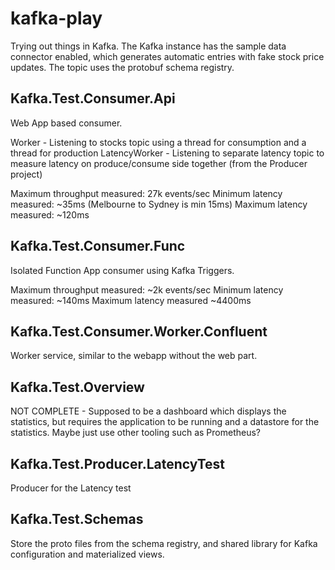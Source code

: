 # kafka-play

Trying out things in Kafka. The Kafka instance has the sample data connector enabled, which generates automatic entries with fake stock price updates. The topic uses the protobuf schema registry.

## Kafka.Test.Consumer.Api
Web App based consumer.

Worker - Listening to stocks topic using a thread for consumption and a thread for production
LatencyWorker - Listening to separate latency topic to measure latency on produce/consume side together (from the Producer project)

Maximum throughput measured: 27k events/sec
Minimum latency measured: ~35ms (Melbourne to Sydney is min 15ms)
Maximum latency measured: ~120ms

## Kafka.Test.Consumer.Func
Isolated Function App consumer using Kafka Triggers.

Maximum throughput measured: ~2k events/sec
Minimum latency measured: ~140ms
Maximum latency measured ~4400ms

## Kafka.Test.Consumer.Worker.Confluent
Worker service, similar to the webapp without the web part.

## Kafka.Test.Overview
NOT COMPLETE - Supposed to be a dashboard which displays the statistics, but requires the application to be running and a datastore for the statistics. Maybe just use other tooling such as Prometheus?

## Kafka.Test.Producer.LatencyTest
Producer for the Latency test

## Kafka.Test.Schemas
Store the proto files from the schema registry, and shared library for Kafka configuration and materialized views.
